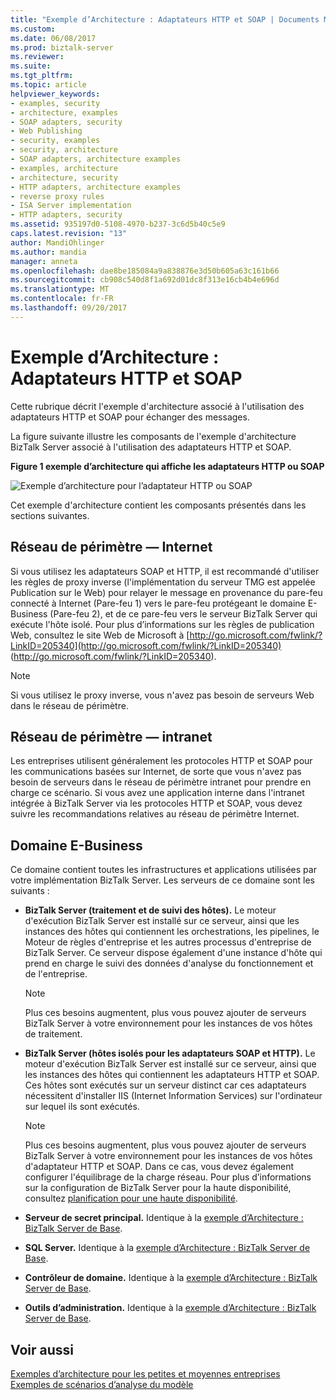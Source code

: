 ```yaml
---
title: "Exemple d’Architecture : Adaptateurs HTTP et SOAP | Documents Microsoft"
ms.custom: 
ms.date: 06/08/2017
ms.prod: biztalk-server
ms.reviewer: 
ms.suite: 
ms.tgt_pltfrm: 
ms.topic: article
helpviewer_keywords:
- examples, security
- architecture, examples
- SOAP adapters, security
- Web Publishing
- security, examples
- security, architecture
- SOAP adapters, architecture examples
- examples, architecture
- architecture, security
- HTTP adapters, architecture examples
- reverse proxy rules
- ISA Server implementation
- HTTP adapters, security
ms.assetid: 935197d0-5108-4970-b237-3c6d5b40c5e9
caps.latest.revision: "13"
author: MandiOhlinger
ms.author: mandia
manager: anneta
ms.openlocfilehash: dae8be185084a9a838876e3d50b605a63c161b66
ms.sourcegitcommit: cb908c540d8f1a692d01dc8f313e16cb4b4e696d
ms.translationtype: MT
ms.contentlocale: fr-FR
ms.lasthandoff: 09/20/2017
---
```

# <a name="sample-architecture-http-and-soap-adapters"></a>Exemple d’Architecture : Adaptateurs HTTP et SOAP
Cette rubrique décrit l'exemple d'architecture associé à l'utilisation des adaptateurs HTTP et SOAP pour échanger des messages.  
  
 La figure suivante illustre les composants de l'exemple d'architecture BizTalk Server associé à l'utilisation des adaptateurs HTTP et SOAP.  
  
 **Figure 1 exemple d’architecture qui affiche les adaptateurs HTTP ou SOAP**  
  
 ![Exemple d’architecture pour l’adaptateur HTTP ou SOAP](../core/media/tdi-sec-refarch-http.gif "TDI_Sec_RefArch_HTTP")  
  
 Cet exemple d'architecture contient les composants présentés dans les sections suivantes.  
  
## <a name="perimeter-networkinternet"></a>Réseau de périmètre ― Internet  
 Si vous utilisez les adaptateurs SOAP et HTTP, il est recommandé d'utiliser les règles de proxy inverse (l'implémentation du serveur TMG est appelée Publication sur le Web) pour relayer le message en provenance du pare-feu connecté à Internet (Pare-feu 1) vers le pare-feu protégeant le domaine E-Business (Pare-feu 2), et de ce pare-feu vers le serveur BizTalk Server qui exécute l'hôte isolé. Pour plus d’informations sur les règles de publication Web, consultez le site Web de Microsoft à [http://go.microsoft.com/fwlink/?LinkID=205340](http://go.microsoft.com/fwlink/?LinkID=205340) (http://go.microsoft.com/fwlink/?LinkID=205340).  
  
> [!NOTE]
>  Si vous utilisez le proxy inverse, vous n'avez pas besoin de serveurs Web dans le réseau de périmètre.  
  
## <a name="perimeter-networkintranet"></a>Réseau de périmètre ― intranet  
 Les entreprises utilisent généralement les protocoles HTTP et SOAP pour les communications basées sur Internet, de sorte que vous n'avez pas besoin de serveurs dans le réseau de périmètre intranet pour prendre en charge ce scénario. Si vous avez une application interne dans l'intranet intégrée à BizTalk Server via les protocoles HTTP et SOAP, vous devez suivre les recommandations relatives au réseau de périmètre Internet.  
  
## <a name="e-business-domain"></a>Domaine E-Business  
 Ce domaine contient toutes les infrastructures et applications utilisées par votre implémentation BizTalk Server. Les serveurs de ce domaine sont les suivants :  
  
-   **BizTalk Server (traitement et de suivi des hôtes).** Le moteur d'exécution BizTalk Server est installé sur ce serveur, ainsi que les instances des hôtes qui contiennent les orchestrations, les pipelines, le Moteur de règles d'entreprise et les autres processus d'entreprise de BizTalk Server. Ce serveur dispose également d'une instance d'hôte qui prend en charge le suivi des données d'analyse du fonctionnement et de l'entreprise.  
  
    > [!NOTE]
    >  Plus ces besoins augmentent, plus vous pouvez ajouter de serveurs BizTalk Server à votre environnement pour les instances de vos hôtes de traitement.  
  
-   **BizTalk Server (hôtes isolés pour les adaptateurs SOAP et HTTP).** Le moteur d'exécution BizTalk Server est installé sur ce serveur, ainsi que les instances des hôtes qui contiennent les adaptateurs HTTP et SOAP. Ces hôtes sont exécutés sur un serveur distinct car ces adaptateurs nécessitent d'installer IIS (Internet Information Services) sur l'ordinateur sur lequel ils sont exécutés.  
  
    > [!NOTE]
    >  Plus ces besoins augmentent, plus vous pouvez ajouter de serveurs BizTalk Server à votre environnement pour les instances de vos hôtes d'adaptateur HTTP et SOAP. Dans ce cas, vous devez également configurer l'équilibrage de la charge réseau. Pour plus d’informations sur la configuration de BizTalk Server pour la haute disponibilité, consultez [planification pour une haute disponibilité](../core/planning-for-high-availability3.md).  
  
-   **Serveur de secret principal.** Identique à la [exemple d’Architecture : BizTalk Server de Base](../core/sample-architecture-base-biztalk-server.md).  
  
-   **SQL Server.** Identique à la [exemple d’Architecture : BizTalk Server de Base](../core/sample-architecture-base-biztalk-server.md).  
  
-   **Contrôleur de domaine.** Identique à la [exemple d’Architecture : BizTalk Server de Base](../core/sample-architecture-base-biztalk-server.md).  
  
-   **Outils d’administration.** Identique à la [exemple d’Architecture : BizTalk Server de Base](../core/sample-architecture-base-biztalk-server.md).  
  
## <a name="see-also"></a>Voir aussi  
 [Exemples d’architecture pour les petites et moyennes entreprises](../core/sample-architectures-for-small-medium-sized-companies.md)   
 [Exemples de scénarios d’analyse du modèle](../core/sample-scenarios-for-threat-model-analysis.md)